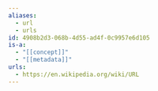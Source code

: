 ```yaml
---
aliases:
  - url
  - urls
id: 4908b2d3-068b-4d55-ad4f-0c9957e6d105
is-a:
  - "[[concept]]"
  - "[[metadata]]"
urls:
  - https://en.wikipedia.org/wiki/URL
---
```

